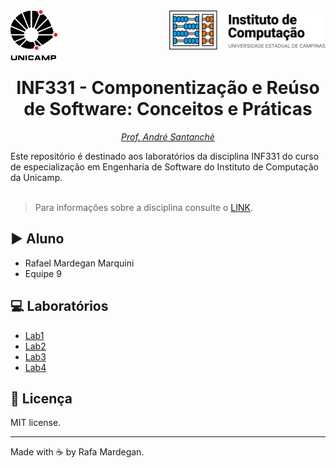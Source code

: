 <div id="header">
    <img src="img/unicamp.png" width=75px align="left" />
    <img src="img/ic.png" width=250px align="right" />
</div>
<br /><br /><br /><br />

<h1 align="center"> INF331 - Componentização e Reúso de Software: Conceitos e Práticas</h1>
<p align="center"><em><a href="https://github.com/santanche" target="_blank">Prof. André Santanchè</a></em></p>
Este repositório é destinado aos laboratórios da disciplina INF331 do curso de especialização em Engenharia de Software do Instituto de Computação da Unicamp.
<br /><br />

> Para informações sobre a disciplina consulte o [LINK](https://ic.unicamp.br/wp-content/uploads/2019/10/INF-0331-Componentiza%C3%A7%C3%A3o-e-Reuso-de-Software-Conceitos-e-Pr%C3%A1ticas.pdf).


## :arrow_forward: Aluno
* Rafael Mardegan Marquini
* Equipe 9

## :computer: Laboratórios
* [Lab1](https://github.com/rmmarquini/engsoft-inf331-labs/tree/master/lab1)
* [Lab2](https://github.com/rmmarquini/engsoft-inf331-labs/tree/master/lab2)
* [Lab3](https://github.com/rmmarquini/engsoft-inf331-labs/tree/master/lab3)
* [Lab4](https://github.com/rmmarquini/engsoft-inf331-labs/tree/master/lab4)

## :memo: Licença
MIT license.

---
Made with :coffee: by Rafa Mardegan.



